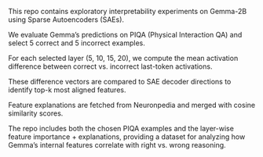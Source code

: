 This repo contains exploratory interpretability experiments on Gemma-2B using Sparse Autoencoders (SAEs).

We evaluate Gemma’s predictions on PIQA (Physical Interaction QA) and select 5 correct and 5 incorrect examples.

For each selected layer (5, 10, 15, 20), we compute the mean activation difference between correct vs. incorrect last-token activations.

These difference vectors are compared to SAE decoder directions to identify top-k most aligned features.

Feature explanations are fetched from Neuronpedia and merged with cosine similarity scores.

The repo includes both the chosen PIQA examples and the layer-wise feature importance + explanations, providing a dataset for analyzing how Gemma’s internal features correlate with right vs. wrong reasoning.

